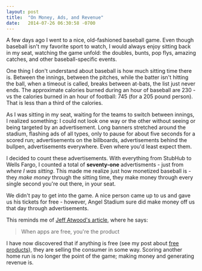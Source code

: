 ```yaml
---
layout: post
title:  "On Money, Ads, and Revenue"
date:   2014-07-26 06:30:58 -0700
---
```

A few days ago I went to a nice, old-fashioned baseball game. Even though baseball isn't my favorite sport to watch, I would always enjoy sitting back in my seat, watching the game unfold: the doubles, bunts, pop flys, amazing catches, and other baseball-specific events.

One thing I don't understand about baseball is how much sitting time there is. Between the innings, between the pitches, while the batter isn't hitting the ball, when a timeout is called, breaks between at-bats, the list just never ends. The approximate calories burned during an hour of baseball are 230 - vs the calories burned in an hour of football: 745 (for a 205 pound person). That is less than a third of the calories.

As I was sitting in my seat, waiting for the teams to switch between innings, I realized something: I could not look one way or the other without seeing or being targeted by an advertisement. Long banners stretched around the stadium, flashing ads of all types, only to pause for about five seconds for a scored run; advertisements on the billboards, advertisements behind the bullpen, advertisements everywhere. Even where you'd least expect them.

I decided to count these advertisements. With everything from StubHub to Wells Fargo, I counted a total of **seventy-one** advertisments - just from *where I was sitting*. This made me realize just how monetized baseball is - they *make money* through the sitting time, they make money through every single second you're out there, in your seat.

We didn't pay to get into the game. A nice person came up to us and gave us his tickets for free - however, Angel Stadium sure did make money off us that day through advertisements.

This reminds me of [Jeff Atwood's article](http://blog.codinghorror.com/app-pocalypse-now/), where he says:
> When apps are free, you're the product

I have now discovered that if anything is free (see my post about [free products](/2014/07/25/free-products-why-and-how)), they are selling the consumer in some way. Scoring another home run is no longer the point of the game; making money and generating revenue is.
